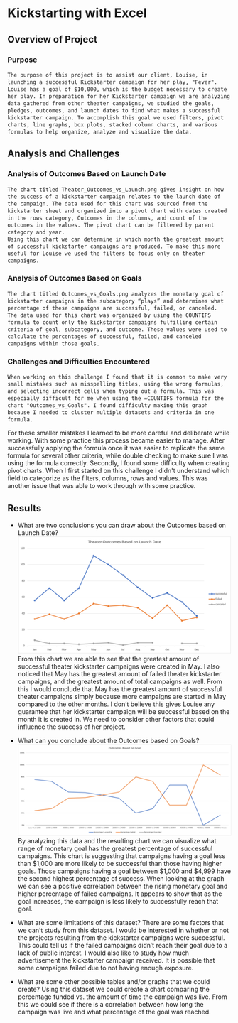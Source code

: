 # Kickstarting with Excel

## Overview of Project

### Purpose
	The purpose of this project is to assist our client, Louise, in launching a successful Kickstarter campaign for her play, "Fever". Louise has a goal of $10,000, which is the budget necessary to create her play. In preparation for her Kickstarter campaign we are analyzing data gathered from other theater campaigns, we studied the goals, pledges, outcomes, and launch dates to find what makes a successful kickstarter campaign. To accomplish this goal we used filters, pivot charts, line graphs, box plots, stacked column charts, and various formulas to help organize, analyze and visualize the data. 

## Analysis and Challenges

### Analysis of Outcomes Based on Launch Date
	The chart titled Theater_Outcomes_vs_Launch.png gives insight on how the success of a kickstarter campaign relates to the launch date of the campaign. The data used for this chart was sourced from the kickstarter sheet and organized into a pivot chart with dates created in the rows category, Outcomes in the columns, and count of the outcomes in the values. The pivot chart can be filtered by parent category and year. 
	Using this chart we can determine in which month the greatest amount of successful kickstarter campaigns are produced. To make this more useful for Louise we used the filters to focus only on theater campaigns. 

### Analysis of Outcomes Based on Goals
	The chart titled Outcomes_vs_Goals.png analyzes the monetary goal of kickstarter campaigns in the subcategory “plays” and determines what percentage of these campaigns are successful, failed, or canceled.
	The data used for this chart was organized by using the COUNTIFS formula to count only the kickstarter campaigns fulfilling certain criteria of goal, subcategory, and outcome. These values were used to calculate the percentages of successful, failed, and canceled campaigns within those goals. 

### Challenges and Difficulties Encountered
	When working on this challenge I found that it is common to make very small mistakes such as misspelling titles, using the wrong formulas, and selecting incorrect cells when typing out a formula. This was especially difficult for me when using the =COUNTIFS formula for the chart "Outcomes_vs_Goals". I found difficulty making this graph because I needed to cluster multiple datasets and criteria in one formula. 
For these smaller mistakes I learned to be more careful and deliberate while working. With some practice this process became easier to manage. After successfully applying the formula once it was easier to replicate the same formula for several other criteria, while double checking to make sure I was using the formula correctly. 
	Secondly, I found some difficulty when creating pivot charts. When I first started on this challenge I didn't understand which field to categorize as the filters, columns, rows and values. This was another issue that was able to work through with some practice. 

## Results

- What are two conclusions you can draw about the Outcomes based on Launch Date?
	![Theater_Outcomes_vs_Launch](Theater_Outcomes_vs_Launch.png) From this chart we are able to see that the greatest amount of successful theater kickstarter campaigns were created in May. I also noticed that May has the greatest amount of failed theater kickstarter campaigns, and the greatest amount of total campaigns as well. 
	From this I would conclude that May has the greatest amount of successful theater campaigns simply because more campaigns are started in May compared to the other months. I don’t believe this gives Louise any guarantee that her kickstarter campaign will be successful based on the month it is created in. We need to consider other factors that could influence the success of her project.

- What can you conclude about the Outcomes based on Goals?
	![Outcomes_vs_Goals](Outcomes_vs_Goals.png) By analyzing this data and the resulting chart we can visualize what range of monetary goal has the greatest percentage of successful campaigns. This chart is suggesting that campaigns having a goal less than $1,000 are more likely to be successful than those having higher goals. Those campaigns having a goal between $1,000 and $4,999 have the second highest percentage of success.
	When looking at the graph we can see a positive correlation between the rising monetary goal and higher percentage of failed campaigns. It appears to show that as the goal increases, the campaign is less likely to successfully reach that goal.

- What are some limitations of this dataset?
	There are some factors that we can’t study from this dataset.
I would be interested in whether or not the projects resulting from the kickstarter campaigns were successful. This could tell us if the failed campaigns didn’t reach their goal due to a lack of public interest. I would also like to study how much advertisement the kickstarter campaign received. It is possible that some campaigns failed due to not having enough exposure. 

- What are some other possible tables and/or graphs that we could create?
	Using this dataset we could create a chart comparing the percentage funded vs. the amount of time the campaign was live. From this we could see if there is a correlation between how long the campaign was live and what percentage of the goal was reached. 
